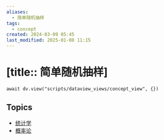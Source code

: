 ```yaml
---
aliases:
  - 简单随机抽样
tags:
  - concept
created: 2024-03-09 05:45
last_modified: 2025-01-08 11:15
---
```


# [title:: 简单随机抽样]

```dataviewjs
await dv.view("scripts/dataview_views/concept_view", {})
```

## Topics

- [统计学](_statistics_.md)
- [概率论](_probability_theory_.md)
